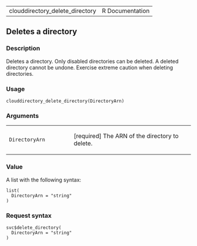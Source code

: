 <table style="width: 100%;">
<tbody>
<tr class="odd">
<td>clouddirectory_delete_directory</td>
<td style="text-align: right;">R Documentation</td>
</tr>
</tbody>
</table>

## Deletes a directory

### Description

Deletes a directory. Only disabled directories can be deleted. A deleted
directory cannot be undone. Exercise extreme caution when deleting
directories.

### Usage

    clouddirectory_delete_directory(DirectoryArn)

### Arguments

<table>
<colgroup>
<col style="width: 35%" />
<col style="width: 65%" />
</colgroup>
<tbody>
<tr class="odd">
<td><code
id="clouddirectory_delete_directory_:_DirectoryArn">DirectoryArn</code></td>
<td><p>[required] The ARN of the directory to delete.</p></td>
</tr>
</tbody>
</table>

### Value

A list with the following syntax:

    list(
      DirectoryArn = "string"
    )

### Request syntax

    svc$delete_directory(
      DirectoryArn = "string"
    )
